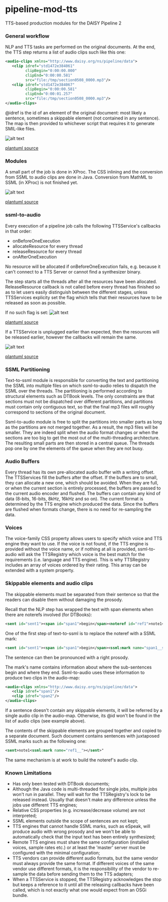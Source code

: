 pipeline-mod-tts
================

TTS-based production modules for the DAISY Pipeline 2


### General workflow

NLP and TTS tasks are performed on the original documents. At the end, the TTS step returns a list of audio clips such like this one:

```xml
<audio-clips xmlns="http://www.daisy.org/ns/pipeline/data">
   <clip idref="std1472e384061"
         clipBegin="0:00:00.000"
         clipEnd="0:00:00.581"
         src="file:/tmp/section0508_0000.mp3"/>
   <clip idref="std1472e384067"
         clipBegin="0:00:00.581"
         clipEnd="0:00:01.257"
         src="file:/tmp/section0508_0000.mp3"/>
</audio-clips>
```

@idref is the id of an element of the original document: most likely a sentence, sometimes a skippable element (not contained in any sentence). The map is then provided to whichever script that requires it to generate SMIL-like files.

![alt text](dtbook-to-epub3.png)

[plantuml source](dtbook-to-epub3.uml)

### Modules

A small part of the job is done in XProc. The CSS inlining and the conversion from SSML to audio clips are done in Java. Conversion from MathML to SSML (in XProc) is not finished yet.

![alt text](tts.png)

[plantuml source](tts.uml)

### ssml-to-audio

Every execution of a pipeline job calls the following TTSService's callbacks in that order:
- onBeforeOneExecution
- allocateResource for every thread
- releaseResource for every thread
- onAfterOneExecution

No resource will be allocated if onBeforeOneExecution fails, e.g. because it can't connect to a TTS Server or cannot find a synthesizer binary.

The step starts all the threads after all the resources have been allocated. ReleaseResource callback is not called before every thread has finished so as to let users easily distinguish between the different stages, unless TTSServices explicity set the flag which tells that their resources have to be released as soon as possible.

If no such flag is set:
![alt text](ssml-to-audio.png)

[plantuml source](ssml-to-audio.uml)

If a TTSService is unplugged earlier than expected, then the resources will be released earlier, however the callbacks will remain the same.

![alt text](stop.png)

[plantuml source](stop.uml)

### SSML Partitioning

Text-to-ssml module is responsible for converting the text and partitioning the SSML into multiple files on which ssml-to-audio relies to dispatch the SSML over the threads. The partitioning is performed according to structural elements such as DTBook levels. The only constraints are that sections must not be dispatched over different partitions, and partitions must contain only contiguous text, so that the final mp3 files will roughly correspond to sections of the original document.

Ssml-to-audio module is free to split the partitions into smaller parts as long as the partitions are not merged together. As a result, the mp3 files will be smaller. They are indeed split when the audio format changes or when the sections are too big to get the most out of the multi-threading architecture. The resulting small parts are then stored in a central queue. The threads pop one by one the elements of the queue when they are not busy.

### Audio Buffers

Every thread has its own pre-allocated audio buffer with a writing offset. The TTSServices fill the buffers after the offset. If the buffers are to small, they can allocate a new one, which should be avoided. When they are full, or when the current section is entirely processed, the buffers are passed to the current audio encoder and flushed. The buffers can contain any kind of data (8-bits, 16-bits, 8kHz, 16kHz and so on). The current format is determined by the TTS engine which produced the data. Since the buffers are flushed when formats change, there is no need for re-sampling the data.

### Voices

The voice-family CSS property allows users to specify which voice and TTS engine they want to use. If the voice is not found, if the TTS engine is provided without the voice name, or if nothing at all is provided, ssml-to-audio will ask the TTSRegistry which voice is the best match for the requirements (i.e. language and TTS engine). This is why TTSRegistry includes an array of voices ordered by their rating. This array can be extended with a system property.

### Skippable elements and audio clips

The skippable elements must be separated from their sentence so that the readers can disable them without damaging the prosody.


Recall that the NLP step has wrapped the text with span elements when there are noterefs involved (for DTBooks):
```xml
<sent id="sent1"><span id="span1">begin</span><noteref id="ref1">note1</noteref><span id="span2">end</span></sent>"
```

One of the first step of text-to-ssml is to replace the noteref with a SSML mark:
```xml
<sent id="sent1"><span id="span1">begin</span><ssml:mark name="span1__span2"><span id="span2">end</span></sent>"
```

The sentence can then be pronounced with a right prosody.


The mark's name contains information about where the sub-sentences begin and where they end. Ssml-to-audio uses these information to produce two clips in the audio-map:
```xml
<audio-clips xmlns="http://www.daisy.org/ns/pipeline/data">
   <clip idref="span1"/>
   <clip idref="span2"/>
</audio-clips>
```

If a sentence doesn't contain any skippable elements, it will be referred by a single audio clip in the audio-map. Otherwise, its @id won't be found in the list of audio clips (see example above).


The contents of the skippable elements are grouped together and copied to a separate document. Such document contains sentences with juxtaposed SSML marks such as the following one:
```xml
<sent>note1<ssml:mark name="ref1__"></sent>"
```

The same mechanism is at work to build the noteref's audio clip.


### Known Limitations

- Has only been tested with DTBook documents;
- Although the Java code is multi-threaded for single jobs, multiple jobs won't run in parallel. They will wait for the TTSRegistry's lock to be released instead. Usually that doesn't make any difference unless the jobs use different TTS engines;
- Relative CSS properties (e.g. increase/decrease volume) are not interpreted;
- SSML elements outside the scope of sentences are not kept;
- TTS engines that cannot handle SSML marks, such as eSpeak, will produce audio with wrong prosody and we won't be able to automatically check that the input text has been entirely synthesized;
- Remote TTS engines must share the same configuration (installed voices, sample rates etc.) or at least the 'master' server must be configured with the minimal configuration;
- TTS vendors can provide different audio formats, but the same vendor must always provide the same format. If different voices of the same vendor use different formats, it is the responsibility of the vendor to re-sample the data before sending them to the TTS adapters;
- When a TTSService is stopped, the TTSRegistry acknowledges the stop but keeps a reference to it until all the releasing callbacks have been called, which is not exactly what one would expect from an OSGi bundle.